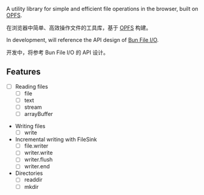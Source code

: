 A utility library for simple and efficient file operations in the browser, built on [OPFS](https://developer.mozilla.org/en-US/docs/Web/API/File_System_API/Origin_private_file_system).

在浏览器中简单、高效操作文件的工具库，基于 [OPFS](https://developer.mozilla.org/en-US/docs/Web/API/File_System_API/Origin_private_file_system) 构建。

In development, will reference the API design of [Bun File I/O](https://bun.sh/docs/api/file-io).

开发中，将参考 Bun File I/O 的 API 设计。

## Features

- [ ] Reading files
  - [ ] file
  - [ ] text
  - [ ] stream
  - [ ] arrayBuffer
- Writing files
  - [ ] write
- Incremental writing with FileSink
  - [ ] file.writer
  - [ ] writer.write
  - [ ] writer.flush
  - [ ] writer.end
- Directories
  - [ ] readdir
  - [ ] mkdir
